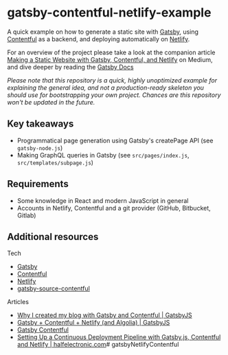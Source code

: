 # gatsby-contentful-netlify-example
A quick example on how to generate a static site with [Gatsby](https://www.gatsbyjs.org/), using [Contentful](https://www.contentful.com/) as a backend, and deploying automatically on [Netlify](https://www.netlify.com/).

For an overview of the project please take a look at the companion article [Making a Static Website with Gatsby, Contentful, and Netlify](https://medium.com/@erkkapynnonen/making-a-static-website-with-gatsby-contentful-and-netlify-c7372798fda) on Medium, and dive deeper by reading the [Gatsby Docs](https://www.gatsbyjs.org/docs/)

*Please note that this repository is a quick, highly unoptimized example for explaining the general idea, and not a production-ready skeleton you should use for bootstrapping your own project. Chances are this repository won't be updated in the future.*

## Key takeaways
* Programmatical page generation using Gatsby's createPage API (see `gatsby-node.js`)
* Making GraphQL queries in Gatsby (see `src/pages/index.js`, `src/templates/subpage.js`)

## Requirements
* Some knowledge in React and modern JavaScript in general
* Accounts in Netlify, Contentful and a git provider (GitHub, Bitbucket, Gitlab)

## Additional resources
Tech
* [Gatsby](https://www.gatsbyjs.org/)
* [Contentful](https://www.contentful.com/)
* [Netlify](https://www.netlify.com/)
* [gatsby-source-contentful](https://github.com/gatsbyjs/gatsby/tree/master/packages/gatsby-source-contentful)

Articles
* [Why I created my blog with Gatsby and Contentful | GatsbyJS](https://www.gatsbyjs.org/blog/2017-11-09-why-i-created-my-blog-with-gatsby-and-contentful/)
* [Gatsby + Contentful + Netlify (and Algolia) | GatsbyJS](https://www.gatsbyjs.org/blog/2017-12-06-gatsby-plus-contentful-plus-netlify/)
* [Gatsby Contentful](https://using-contentful.netlify.com/)
* [Setting Up a Continuous Deployment Pipeline with Gatsby.js, Contentful and Netlify | halfelectronic.com](https://www.halfelectronic.com/post/setting-up-gatsby-js-contentful-and-netlify/)#   g a t s b y N e t l i f y C o n t e n t f u l  
 